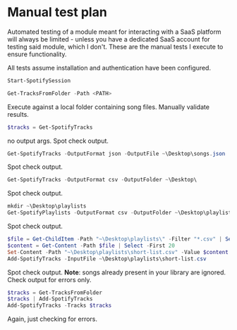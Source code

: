 # Manual test plan

Automated testing of a module meant for interacting with a SaaS platform will
always be limited - unless you have a dedicated SaaS account for testing said
module, which I don't. These are the manual tests I execute to ensure
functionality.

All tests assume installation and authentication have been configured.

```powershell
Start-SpotifySession
```

```powershell
Get-TracksFromFolder -Path <PATH>
```
Execute against a local folder containing song files.
Manually validate results.

```powershell
$tracks = Get-SpotifyTracks
```
no output args. Spot check output.

```powershell
Get-SpotifyTracks -OutputFormat json -OutputFile ~\Desktop\songs.json
```
Spot check output.

```powershell
Get-SpotifyTracks -OutputFormat csv -OutputFolder ~\Desktop\
```
Spot check output.

```powershell
mkdir ~\Desktop\playlists
Get-SpotifyPlaylists -OutputFormat csv -OutputFolder ~\Desktop\playlists
```
Spot check output.

```powershell
$file = Get-ChildItem -Path "~\Desktop\playlists\" -Filter "*.csv" | Select -First 1
$content = Get-Content -Path $file | Select -First 20
Set-Content -Path "~\Desktop\playlists\short-list.csv" -Value $content
Add-SpotifyTracks -InputFile ~\Desktop\playlists\short-list.csv
```
Spot check output.
**Note**: songs already present in your library are ignored. Check output
for errors only.

```powershell
$tracks = Get-TracksFromFolder
$tracks | Add-SpotifyTracks
Add-SpotifyTracks -Tracks $tracks
```
Again, just checking for errors.
